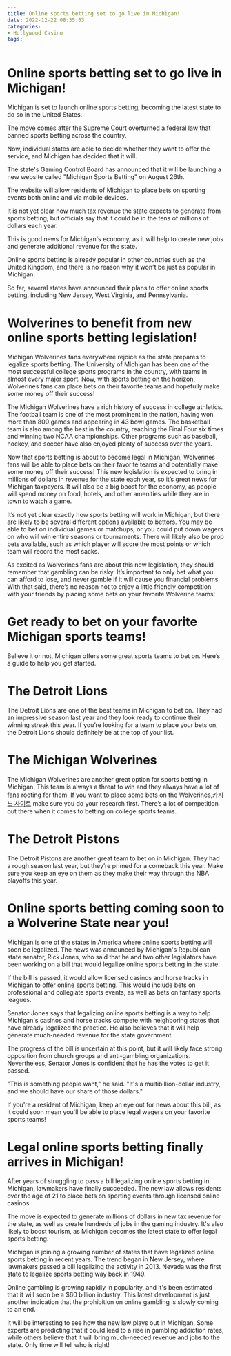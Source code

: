 ```yaml
---
title: Online sports betting set to go live in Michigan!
date: 2022-12-22 08:35:53
categories:
- Hollywood Casino
tags:
---
```



#  Online sports betting set to go live in Michigan!

Michigan is set to launch online sports betting, becoming the latest state to do so in the United States.

The move comes after the Supreme Court overturned a federal law that banned sports betting across the country.

Now, individual states are able to decide whether they want to offer the service, and Michigan has decided that it will.

The state's Gaming Control Board has announced that it will be launching a new website called "Michigan Sports Betting" on August 26th.

The website will allow residents of Michigan to place bets on sporting events both online and via mobile devices.

It is not yet clear how much tax revenue the state expects to generate from sports betting, but officials say that it could be in the tens of millions of dollars each year.

This is good news for Michigan's economy, as it will help to create new jobs and generate additional revenue for the state.

Online sports betting is already popular in other countries such as the United Kingdom, and there is no reason why it won't be just as popular in Michigan.

So far, several states have announced their plans to offer online sports betting, including New Jersey, West Virginia, and Pennsylvania.

#  Wolverines to benefit from new online sports betting legislation!

Michigan Wolverines fans everywhere rejoice as the state prepares to legalize sports betting. The University of Michigan has been one of the most successful college sports programs in the country, with teams in almost every major sport. Now, with sports betting on the horizon, Wolverines fans can place bets on their favorite teams and hopefully make some money off their success!

The Michigan Wolverines have a rich history of success in college athletics. The football team is one of the most prominent in the nation, having won more than 800 games and appearing in 43 bowl games. The basketball team is also among the best in the country, reaching the Final Four six times and winning two NCAA championships. Other programs such as baseball, hockey, and soccer have also enjoyed plenty of success over the years.

Now that sports betting is about to become legal in Michigan, Wolverines fans will be able to place bets on their favorite teams and potentially make some money off their success! This new legislation is expected to bring in millions of dollars in revenue for the state each year, so it’s great news for Michigan taxpayers. It will also be a big boost for the economy, as people will spend money on food, hotels, and other amenities while they are in town to watch a game.

It’s not yet clear exactly how sports betting will work in Michigan, but there are likely to be several different options available to bettors. You may be able to bet on individual games or matchups, or you could put down wagers on who will win entire seasons or tournaments. There will likely also be prop bets available, such as which player will score the most points or which team will record the most sacks.

As excited as Wolverines fans are about this new legislation, they should remember that gambling can be risky. It’s important to only bet what you can afford to lose, and never gamble if it will cause you financial problems. With that said, there’s no reason not to enjoy a little friendly competition with your friends by placing some bets on your favorite Wolverine teams!

#  Get ready to bet on your favorite Michigan sports teams!

Believe it or not, Michigan offers some great sports teams to bet on. Here’s a guide to help you get started.

# The Detroit Lions

The Detroit Lions are one of the best teams in Michigan to bet on. They had an impressive season last year and they look ready to continue their winning streak this year. If you’re looking for a team to place your bets on, the Detroit Lions should definitely be at the top of your list.

# The Michigan Wolverines

The Michigan Wolverines are another great option for sports betting in Michigan. This team is always a threat to win and they always have a lot of fans rooting for them. If you want to place some bets on the Wolverines,[카지노 사이트](https://choegocasino.com/) make sure you do your research first. There’s a lot of competition out there when it comes to betting on college sports teams.

# The Detroit Pistons

The Detroit Pistons are another great team to bet on in Michigan. They had a rough season last year, but they’re primed for a comeback this year. Make sure you keep an eye on them as they make their way through the NBA playoffs this year.

#  Online sports betting coming soon to a Wolverine State near you!

Michigan is one of the states in America where online sports betting will soon be legalized. The news was announced by Michigan's Republican state senator, Rick Jones, who said that he and two other legislators have been working on a bill that would legalize online sports betting in the state.

If the bill is passed, it would allow licensed casinos and horse tracks in Michigan to offer online sports betting. This would include bets on professional and collegiate sports events, as well as bets on fantasy sports leagues.

Senator Jones says that legalizing online sports betting is a way to help Michigan's casinos and horse tracks compete with neighboring states that have already legalized the practice. He also believes that it will help generate much-needed revenue for the state government.

The progress of the bill is uncertain at this point, but it will likely face strong opposition from church groups and anti-gambling organizations. Nevertheless, Senator Jones is confident that he has the votes to get it passed.

"This is something people want," he said. "It's a multibillion-dollar industry, and we should have our share of those dollars."

If you're a resident of Michigan, keep an eye out for news about this bill, as it could soon mean you'll be able to place legal wagers on your favorite sports teams!

#  Legal online sports betting finally arrives in Michigan!

After years of struggling to pass a bill legalizing online sports betting in Michigan, lawmakers have finally succeeded. The new law allows residents over the age of 21 to place bets on sporting events through licensed online casinos.

The move is expected to generate millions of dollars in new tax revenue for the state, as well as create hundreds of jobs in the gaming industry. It's also likely to boost tourism, as Michigan becomes the latest state to offer legal sports betting.

Michigan is joining a growing number of states that have legalized online sports betting in recent years. The trend began in New Jersey, where lawmakers passed a bill legalizing the activity in 2013. Nevada was the first state to legalize sports betting way back in 1949.

Online gambling is growing rapidly in popularity, and it's been estimated that it will soon be a $60 billion industry. This latest development is just another indication that the prohibition on online gambling is slowly coming to an end.

It will be interesting to see how the new law plays out in Michigan. Some experts are predicting that it could lead to a rise in gambling addiction rates, while others believe that it will bring much-needed revenue and jobs to the state. Only time will tell who is right!